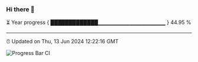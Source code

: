 ### Hi there 👋

⏳ Year progress { █████████████▁▁▁▁▁▁▁▁▁▁▁▁▁▁▁▁▁ } 44.95 %

---

⏰ Updated on Thu, 13 Jun 2024 12:22:16 GMT

![Progress Bar CI](https://github.com/liununu/liununu/workflows/Progress%20Bar%20CI/badge.svg)
